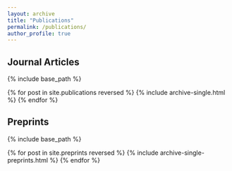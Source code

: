 ```yaml
---
layout: archive
title: "Publications"
permalink: /publications/
author_profile: true
---
```


## Journal Articles

{% include base_path %}

{% for post in site.publications reversed %}
  {% include archive-single.html %}
{% endfor %}

## Preprints

{% include base_path %}

{% for post in site.preprints reversed %}
  {% include archive-single-preprints.html %}
{% endfor %}
